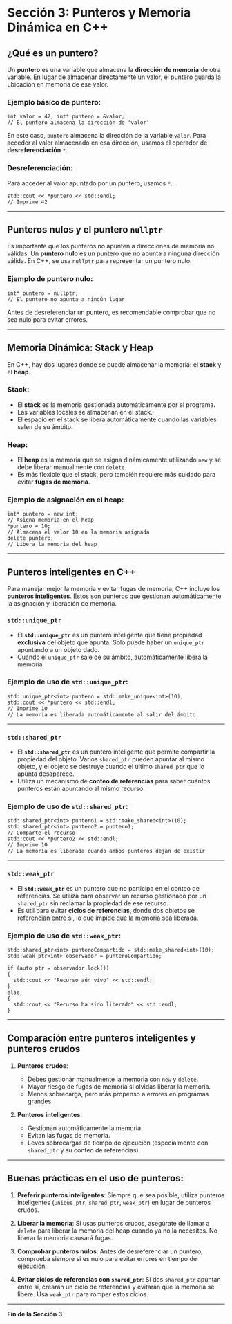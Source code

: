 # Sección 3: Punteros y Memoria Dinámica en C++

## ¿Qué es un puntero?

Un **puntero** es una variable que almacena la **dirección de memoria** de otra variable. En lugar de almacenar directamente un valor, el puntero guarda la ubicación en memoria de ese valor.

### Ejemplo básico de puntero:
```
int valor = 42; int* puntero = &valor;
// El puntero almacena la dirección de 'valor'
```

En este caso, `puntero` almacena la dirección de la variable `valor`. Para acceder al valor almacenado en esa dirección, usamos el operador de **desreferenciación** `*`.

### Desreferenciación:

Para acceder al valor apuntado por un puntero, usamos `*`.
```
std::cout << *puntero << std::endl;
// Imprime 42
```

---

## Punteros nulos y el puntero `nullptr`

Es importante que los punteros no apunten a direcciones de memoria no válidas. Un **puntero nulo** es un puntero que no apunta a ninguna dirección válida. En C++, se usa `nullptr` para representar un puntero nulo.

### Ejemplo de puntero nulo:
```
int* puntero = nullptr;
// El puntero no apunta a ningún lugar
```

Antes de desreferenciar un puntero, es recomendable comprobar que no sea nulo para evitar errores.

---

## Memoria Dinámica: Stack y Heap

En C++, hay dos lugares donde se puede almacenar la memoria: el **stack** y el **heap**.

### **Stack**:
- El **stack** es la memoria gestionada automáticamente por el programa.
- Las variables locales se almacenan en el stack.
- El espacio en el stack se libera automáticamente cuando las variables salen de su ámbito.

### **Heap**:
- El **heap** es la memoria que se asigna dinámicamente utilizando `new` y se debe liberar manualmente con `delete`.
- Es más flexible que el stack, pero también requiere más cuidado para evitar **fugas de memoria**.

### Ejemplo de asignación en el heap:
```
int* puntero = new int;
// Asigna memoria en el heap
*puntero = 10;
// Almacena el valor 10 en la memoria asignada
delete puntero;
// Libera la memoria del heap
```

---

## Punteros inteligentes en C++

Para manejar mejor la memoria y evitar fugas de memoria, C++ incluye los **punteros inteligentes**. Estos son punteros que gestionan automáticamente la asignación y liberación de memoria.

### `std::unique_ptr`

- El **`std::unique_ptr`** es un puntero inteligente que tiene propiedad **exclusiva** del objeto que apunta. Solo puede haber un `unique_ptr` apuntando a un objeto dado.
- Cuando el `unique_ptr` sale de su ámbito, automáticamente libera la memoria.

### Ejemplo de uso de `std::unique_ptr`:
```
std::unique_ptr<int> puntero = std::make_unique<int>(10);
std::cout << *puntero << std::endl;
// Imprime 10
// La memoria es liberada automáticamente al salir del ámbito
```

---

### `std::shared_ptr`

- El **`std::shared_ptr`** es un puntero inteligente que permite compartir la propiedad del objeto. Varios `shared_ptr` pueden apuntar al mismo objeto, y el objeto se destruye cuando el último `shared_ptr` que lo apunta desaparece.
- Utiliza un mecanismo de **conteo de referencias** para saber cuántos punteros están apuntando al mismo recurso.

### Ejemplo de uso de `std::shared_ptr`:
```
std::shared_ptr<int> puntero1 = std::make_shared<int>(10);
std::shared_ptr<int> puntero2 = puntero1;
// Comparte el recurso
std::cout << *puntero2 << std::endl;
// Imprime 10
// La memoria es liberada cuando ambos punteros dejan de existir
```

---

### `std::weak_ptr`

- El **`std::weak_ptr`** es un puntero que no participa en el conteo de referencias. Se utiliza para observar un recurso gestionado por un `shared_ptr` sin reclamar la propiedad de ese recurso.
- Es útil para evitar **ciclos de referencias**, donde dos objetos se referencian entre sí, lo que impide que la memoria sea liberada.

### Ejemplo de uso de `std::weak_ptr`:
```
std::shared_ptr<int> punteroCompartido = std::make_shared<int>(10);
std::weak_ptr<int> observador = punteroCompartido;

if (auto ptr = observador.lock())
{
  std::cout << "Recurso aún vivo" << std::endl;
}
else
{
  std::cout << "Recurso ha sido liberado" << std::endl;
}
```

---

## Comparación entre punteros inteligentes y punteros crudos

1. **Punteros crudos**:
   - Debes gestionar manualmente la memoria con `new` y `delete`.
   - Mayor riesgo de fugas de memoria si olvidas liberar la memoria.
   - Menos sobrecarga, pero más propenso a errores en programas grandes.

2. **Punteros inteligentes**:
   - Gestionan automáticamente la memoria.
   - Evitan las fugas de memoria.
   - Leves sobrecargas de tiempo de ejecución (especialmente con `shared_ptr` y su conteo de referencias).

---

## Buenas prácticas en el uso de punteros:

1. **Preferir punteros inteligentes**: Siempre que sea posible, utiliza punteros inteligentes (`unique_ptr`, `shared_ptr`, `weak_ptr`) en lugar de punteros crudos.
   
2. **Liberar la memoria**: Si usas punteros crudos, asegúrate de llamar a `delete` para liberar la memoria del heap cuando ya no la necesites. No liberar la memoria causará fugas.

3. **Comprobar punteros nulos**: Antes de desreferenciar un puntero, comprueba siempre si es nulo para evitar errores en tiempo de ejecución.

4. **Evitar ciclos de referencias con `shared_ptr`**: Si dos `shared_ptr` apuntan entre sí, crearán un ciclo de referencias y evitarán que la memoria se libere. Usa `weak_ptr` para romper estos ciclos.

---

**Fin de la Sección 3**
